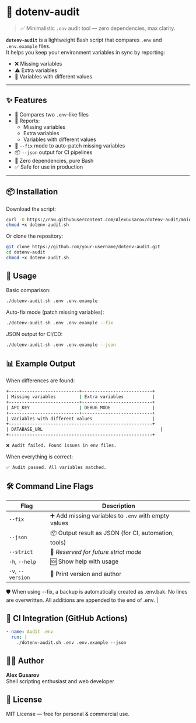 # 🌱 dotenv-audit

> ✅ Minimalistic `.env` audit tool — zero dependencies, max clarity.

**`dotenv-audit`** is a lightweight Bash script that compares `.env` and `.env.example` files.  
It helps you keep your environment variables in sync by reporting:

- ❌ Missing variables
- ⚠️ Extra variables
- 🔄 Variables with different values

---

## ✨ Features

- 🧪 Compares two `.env`-like files
- 🎯 Reports:
  - Missing variables
  - Extra variables
  - Variables with different values
- 🔧 `--fix` mode to auto-patch missing variables
- 📦 `--json` output for CI pipelines
- 🧘 Zero dependencies, pure Bash
- ✅ Safe for use in production

---

## 📦 Installation

Download the script:

```bash
curl -O https://raw.githubusercontent.com/AlexGusarov/dotenv-audit/main/dotenv-audit.sh
chmod +x dotenv-audit.sh
```

Or clone the repository: 

```bash
git clone https://github.com/your-username/dotenv-audit.git
cd dotenv-audit
chmod +x dotenv-audit.sh
```

## 🚀 Usage

Basic comparison:

```bash 
./dotenv-audit.sh .env .env.example
```

Auto-fix mode (patch missing variables):

```bash 
./dotenv-audit.sh .env .env.example --fix
```
JSON output for CI/CD:

```bash 
./dotenv-audit.sh .env .env.example --json
```

## 📊 Example Output

When differences are found:

```bash
+---------------------------+---------------------------+
| Missing variables         | Extra variables           |
+---------------------------+---------------------------+
| API_KEY                   | DEBUG_MODE                |
+---------------------------+---------------------------+
| Variables with different values                       |
+-------------------------------------------------------+
| DATABASE_URL                                             |
+-------------------------------------------------------+

❌ Audit failed. Found issues in env files.
```

When everything is correct:

```bash
✅ Audit passed. All variables matched.
```

## 🛠️ Command Line Flags

| Flag              | Description                                                |
|-------------------|------------------------------------------------------------|
| `--fix`           | ➕ Add missing variables to `.env` with empty values        |
| `--json`          | 📦 Output result as JSON (for CI, automation, tools)       |
| `--strict`        | 🧪 *Reserved for future strict mode*                        |
| `-h`, `--help`    | 🆘 Show help with usage                                     |
| `-v`, `--version` | 🧾 Print version and author  

🛡 When using --fix, a backup is automatically created as .env.bak.
No lines are overwritten. All additions are appended to the end of .env.                               |

## 🧪 CI Integration (GitHub Actions)

```yaml
- name: Audit .env
  run: |
    ./dotenv-audit.sh .env .env.example --json
```

## 👨‍💻 Author

**Alex Gusarov**  
Shell scripting enthusiast and web developer  

## 📄 License

MIT License — free for personal & commercial use.
